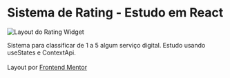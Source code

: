 # Sistema de Rating - Estudo em React
<img src="https://res.cloudinary.com/dz209s6jk/image/upload/q_auto:good,w_900/Challenges/mow7ca07z3qa0ffbwc2p.jpg" alt="Layout do Rating Widget" />
 
Sistema para classificar de 1 a 5 algum serviço digital. Estudo usando useStates e ContextApi.
<br />
<br />
Layout por <a href="https://www.frontendmentor.io/challenges/interactive-rating-component-koxpeBUmI" title="Frontend Mentor">Frontend Mentor</a>
